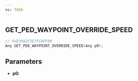 ```yaml
---
ns: TASK
---
```

## GET_PED_WAYPOINT_OVERRIDE_SPEED

```c
// 0xD39A2F3E7FCAFF08
Any GET_PED_WAYPOINT_OVERRIDE_SPEED(Any p0);
```

## Parameters
* **p0**:
